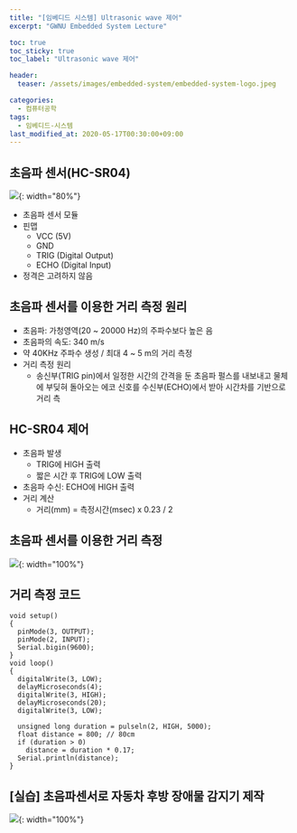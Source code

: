 ```yaml
---
title: "[임베디드 시스템] Ultrasonic wave 제어"
excerpt: "GWNU Embedded System Lecture"

toc: true
toc_sticky: true
toc_label: "Ultrasonic wave 제어"

header:
  teaser: /assets/images/embedded-system/embedded-system-logo.jpeg

categories:
  - 컴퓨터공학
tags:
  - 임베디드-시스템
last_modified_at: 2020-05-17T00:30:00+09:00
---
```


## 초음파 센서(HC-SR04)

![](https://eliotjang.github.io/assets/images/embedded-system/ultrasonic-wave-control-1.png){: width="80%"}

- 초음파 센서 모듈
- 핀맵
  - VCC (5V)
  - GND
  - TRIG (Digital Output)
  - ECHO (Digital Input)
- 정격은 고려하지 않음

## 초음파 센서를 이용한 거리 측정 원리

- 초음파: 가청영역(20 ~ 20000 Hz)의 주파수보다 높은 음
- 초음파의 속도: 340 m/s
- 약 40KHz 주파수 생성 / 최대 4 ~ 5 m의 거리 측정
- 거리 측정 원리
  - 송신부(TRIG pin)에서 일정한 시간의 간격을 둔 초음파 펄스를 내보내고 물체에 부딪혀 돌아오는 에코 신호를 수신부(ECHO)에서 받아 시간차를 기반으로 거리 측

## HC-SR04 제어

- 초음파 발생
  - TRIG에 HIGH 출력
  - 짧은 시간 후 TRIG에 LOW 출력
- 초음파 수신: ECHO에 HIGH 출력
- 거리 계산
  - 거리(mm) = 측정시간(msec) x 0.23 / 2

## 초음파 센서를 이용한 거리 측정

![](https://eliotjang.github.io/assets/images/embedded-system/ultrasonic-wave-control-2.png){: width="100%"}

## 거리 측정 코드

```
void setup()
{
  pinMode(3, OUTPUT);
  pinMode(2, INPUT);
  Serial.bigin(9600);
}
void loop()
{
  digitalWrite(3, LOW);
  delayMicroseconds(4);
  digitalWrite(3, HIGH);
  delayMicroseconds(20);
  digitalWrite(3, LOW);

  unsigned long duration = pulseln(2, HIGH, 5000);
  float distance = 800; // 80cm
  if (duration > 0)
    distance = duration * 0.17;
  Serial.println(distance);
}
```

## [실습] 초음파센서로 자동차 후방 장애물 감지기 제작

![](https://eliotjang.github.io/assets/images/embedded-system/ultrasonic-wave-control-3.png){: width="100%"}










